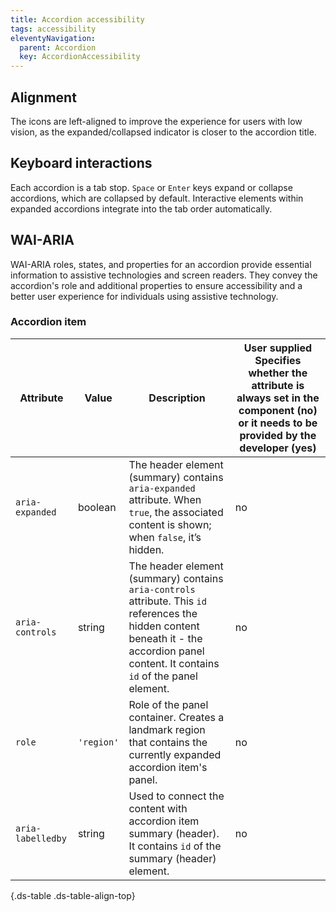 ```yaml
---
title: Accordion accessibility
tags: accessibility
eleventyNavigation:
  parent: Accordion
  key: AccordionAccessibility
---
```

<section>

## Alignment

The icons are left-aligned to improve the experience for users with low vision, as the expanded/collapsed indicator is closer to the accordion title.

</section>

<section>

## Keyboard interactions

Each accordion is a tab stop. `Space` or `Enter` keys expand or collapse accordions, which are collapsed by default. Interactive elements within expanded accordions integrate into the tab order automatically.

</section>

<section> 

## WAI-ARIA

WAI-ARIA roles, states, and properties for an accordion provide essential information to assistive technologies and screen readers. They convey the accordion's role and additional properties to ensure accessibility and a better user experience for individuals using assistive technology.

### Accordion item

<div class="ds-table-wrapper">

|Attribute|Value|Description|User supplied  <sl-icon name="info" aria-describedby="tooltip1" size="md"></sl-icon><sl-tooltip id="tooltip1">Specifies whether the attribute is always set in the component (no) or it needs to be provided by the developer (yes)</sl-tooltip>|
|-|-|-|-|
|`aria-expanded`|boolean|The header element (summary) contains `aria-expanded` attribute. When `true`, the associated content is shown; when `false`, it’s hidden.|no|
|`aria-controls`|string|The header element (summary) contains `aria-controls` attribute. This `id` references the hidden content beneath it - the accordion panel content. It contains `id` of the panel element.|no|
|`role`|`'region'`|Role of the panel container. Creates a landmark region that contains the currently expanded accordion item's panel.|no|
|`aria-labelledby`|string|Used to connect the content with accordion item summary (header). It contains `id` of the summary (header) element.|no|

{.ds-table .ds-table-align-top}

</div>
